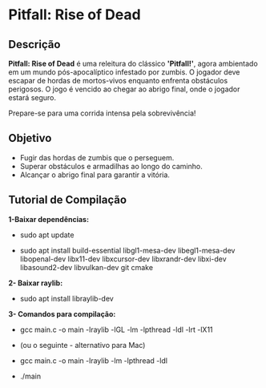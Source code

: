 # Pitfall: Rise of Dead

## Descrição

**Pitfall: Rise of Dead** é uma releitura do clássico **'Pitfall!'**, agora ambientado em um mundo pós-apocalíptico infestado por zumbis. O jogador deve escapar de hordas de mortos-vivos enquanto enfrenta obstáculos perigosos. O jogo é vencido ao chegar ao abrigo final, onde o jogador estará seguro.

Prepare-se para uma corrida intensa pela sobrevivência!

## Objetivo

- Fugir das hordas de zumbis que o perseguem.
- Superar obstáculos e armadilhas ao longo do caminho.
- Alcançar o abrigo final para garantir a vitória.

## **Tutorial de Compilação**

**1-Baixar dependências:**

- sudo apt update

- sudo apt install build-essential libgl1-mesa-dev libegl1-mesa-dev libopenal-dev libx11-dev libxcursor-dev libxrandr-dev libxi-dev libasound2-dev libvulkan-dev git cmake

**2- Baixar raylib:** 

- sudo apt install libraylib-dev

**3- Comandos para compilação:** 

- gcc main.c -o main -lraylib -lGL -lm -lpthread -ldl -lrt -lX11
- (ou o seguinte - alternativo para Mac)
- gcc main.c -o main -lraylib -lm -lpthread -ldl 

- ./main
